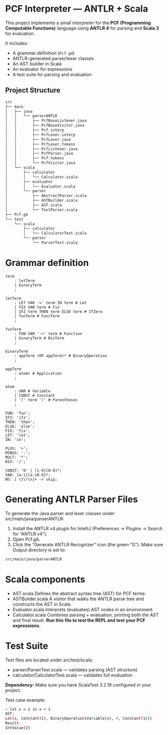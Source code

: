 # PCF Interpreter — ANTLR + Scala

This project implements a small interpreter for the **PCF (Programming Computable Functions)** language using **ANTLR 4** for parsing and **Scala 3** for evaluation.

It includes:
- A grammar definition (`Pcf.g4`)
- ANTLR-generated parser/lexer classes
- An AST builder in Scala
- An evaluator for expressions
- A test suite for parsing and evaluation

## Project Structure

```sh
src
├── main
│   ├── java
│   │   └── parserANTLR
│   │       ├── PcfBaseListener.java
│   │       ├── PcfBaseVisitor.java
│   │       ├── Pcf.interp
│   │       ├── PcfLexer.interp
│   │       ├── PcfLexer.java
│   │       ├── PcfLexer.tokens
│   │       ├── PcfListener.java
│   │       ├── PcfParser.java
│   │       ├── Pcf.tokens
│   │       └── PcfVisitor.java
│   └── scala
│       ├── calculator
│       │   └── Calculator.scala
│       ├── evaluator
│       │   └── Evaluator.scala
│       └── parser
│           ├── AbstractParser.scala
│           ├── ASTBuilder.scala
│           ├── AST.scala
│           └── TestParser.scala
├── Pcf.g4
└── test
    └── scala
        ├── calculator
        │   └── CalculatorTest.scala
        └── parser
            └── ParserTest.scala
```

# Grammar definition


```antlr
term
    : letTerm
    | binaryTerm
    ;

letTerm
    : LET VAR '=' term IN term # Let
    | FIX VAR term # Fix
    | IFZ term THEN term ELSE term # IfZero
    | funTerm # FuncTerm
    ;

funTerm
    : FUN VAR '->' term # Function
    | binaryTerm # BinTerm
    ;

binaryTerm
    : appTerm (OP appTerm)* # BinaryOperation
    ;

appTerm
    : atom+ # Application
    ;

atom
    : VAR # Variable
    | CONST # Constant
    | '(' term ')' # Parentheses
    ;
    
FUN: 'fun';
IFZ: 'ifz';
THEN: 'then';
ELSE: 'else';
FIX: 'fix';
LET: 'let';
IN: 'in';

PLUS: '+';
MINUS: '-';
MULT: '*';
DIV: '/';

CONST: '0' | [1-9][0-9]*;
VAR: [a-z][a-z0-9]*;
WS: [ \t\r\n]+ -> skip;
```

# Generating ANTLR Parser Files

To generate the Java parser and lexer classes under src/main/java/parserANTLR:

1. Install the ANTLR v4 plugin for IntelliJ (Preferences → Plugins → Search for “ANTLR v4”).
2. Open Pcf.g4.
3. Click the “Generate ANTLR Recognizer” icon (the green “G”).
Make sure Output directory is set to:

```sh
src/main/java/parserANTLR
```

# Scala components

* AST.scala
  Defines the abstract syntax tree (AST) for PCF terms:
* ASTBuilder.scala
  A visitor that walks the ANTLR parse tree and constructs the AST in Scala.
* Evaluator.scala
  Interprets (evaluates) AST nodes in an environment.
* Calculator.scala
  Combines parsing + evaluation, printing both the AST and final result.
  **Run this file to test the REPL and test your PCF expressions.**

# Test Suite

Test files are located under src/test/scala:

* parser/ParserTest.scala — validates parsing (AST structure)
* calculator/CalculatorTest.scala — validates full evaluation

**Dependency:** Make sure you have ScalaTest 3.2.19 configured in your project.

Test case example:

```sh
> let x = 1 in x + 1
AST:
Let(x, Constant(1), BinaryOperation(Variable(x), +, Constant(1)))
Result:
IntValue(2)
```